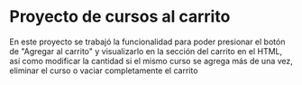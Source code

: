 # Proyecto de cursos al carrito

En este proyecto se trabajó la funcionalidad para poder presionar el botón de "Agregar al carrito" y visualizarlo en la sección del carrito en el HTML, así como modificar la cantidad si el mismo curso se agrega más de una vez, eliminar el curso o vaciar completamente el carrito
